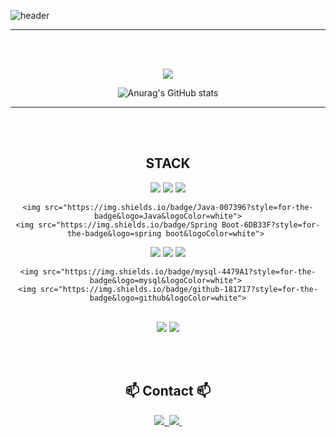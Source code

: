 <!--타이틀 부분-->
![header](https://capsule-render.vercel.app/api?type=waving&color=timeGradient&text=Welcome%20to%20Jinhong's%20GitHub%20&animation=twinkling&fontSize=35&fontAlignY=40&fontAlign=70&height=250)

---

<br><br>

<div align="center"><a href="https://hits.seeyoufarm.com"><img src="https://hits.seeyoufarm.com/api/count/incr/badge.svg?url=https%3A%2F%2Fgithub.com%2Fhonge1122%2Fhit-counter&count_bg=%23E8BDEE&title_bg=%23555555&icon=&icon_color=%23E7E7E7&title=hits&edge_flat=false"/></a> </div>
<div align="center">
<!-- ![Anurag's GitHub stats](https://github-readme-stats.vercel.app/api?username=jangjinhong&show_icons=true&bg_color=00000000) -->
<!-- ![Anurag's GitHub stats](https://github-readme-stats.vercel.app/api?username=jangjinhong&show_icons=true&theme=radical) -->

![Anurag's GitHub stats](https://github-readme-stats.vercel.app/api?username=jangjinhong&show_icons=true&bg_color=30,e96443,904e95&title_color=fff&text_color=fff)
</div>

---

<br><br>
<div align="center"> <h2> STACK </h2>
	<img src="https://img.shields.io/badge/linux-FCC624?style=for-the-badge&logo=linux&logoColor=black"> 
	<img src="https://img.shields.io/badge/vmware-607078?style=for-the-badge&logo=vmware&logoColor=white">
	<img src="https://img.shields.io/badge/amazonwebservices-232F3E?style=for-the-badge&logo=aws&logoColor=white">
	
	<img src="https://img.shields.io/badge/Java-007396?style=for-the-badge&logo=Java&logoColor=white">
	<img src="https://img.shields.io/badge/Spring Boot-6DB33F?style=for-the-badge&logo=spring boot&logoColor=white"> 
 <img src="https://img.shields.io/badge/springsecurity-6DB33F?style=for-the-badge&logo=spring security&logoColor=white"> 
  <img src="https://img.shields.io/badge/kalilinux-557C94?style=for-the-badge&logo=kali linux&logoColor=white"> 
  <img src="https://img.shields.io/badge/metasploit-2596CD?style=for-the-badge&logo=metasploit&logoColor=white"> 
  
	<img src="https://img.shields.io/badge/mysql-4479A1?style=for-the-badge&logo=mysql&logoColor=white"> 
	<img src="https://img.shields.io/badge/github-181717?style=for-the-badge&logo=github&logoColor=white">
	
<br>
   	<img src="https://img.shields.io/badge/python-3776AB?style=flat-square&logo=python&logoColor=white"> 
   	<img src="https://img.shields.io/badge/bootstrap-7952B3?style=flat-square&logo=bootstrap&logoColor=white">
</div>

<br><br>

<div align="center"> <h2 align="center">📫 Contact 📫</h2>
  <a href="https://velog.io/@jangintech">
    <img src="https://img.shields.io/badge/Velog-1EBC8F?style=for-the-badge&logo=velog&logoColor=white" />&nbsp
	  
  </a>
  <a href="mailto:honge1122@naver.com">
    <img
      src="https://img.shields.io/badge/honge1122@naver.com-D14836?style=for-the-badge&logo=naver&logoColor=white"/>&nbsp
  </a>
</div>

